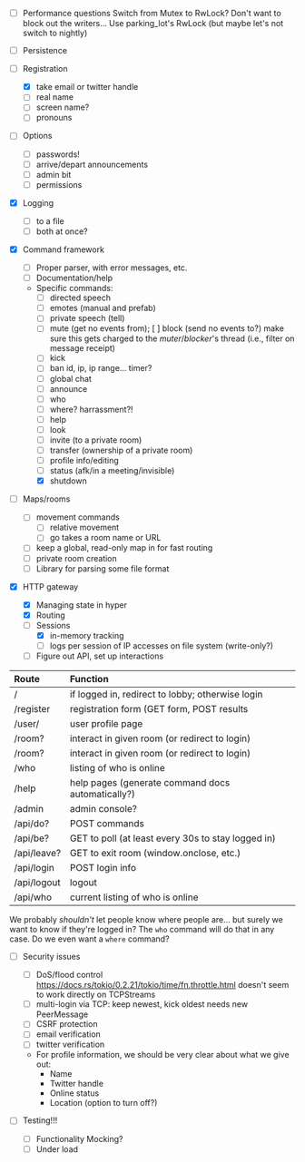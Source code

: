 - [ ] Performance questions
  Switch from Mutex to RwLock? Don't want to block out the writers...
  Use parking_lot's RwLock (but maybe let's not switch to nightly)

- [ ] Persistence

- [ ] Registration
  + [x] take email or twitter handle
  + [ ] real name
  + [ ] screen name?
  + [ ] pronouns

- [ ] Options
  + [ ] passwords!
  + [ ] arrive/depart announcements
  + [ ] admin bit
  + [ ] permissions

- [x] Logging
  + [ ] to a file
  + [ ] both at once?

- [x] Command framework
  + [ ] Proper parser, with error messages, etc.
  + [ ] Documentation/help
  + Specific commands:
    * [ ] directed speech
    * [ ] emotes (manual and prefab)
    * [ ] private speech (tell)
    * [ ] mute (get no events from); [ ] block (send no events to?)
        make sure this gets charged to the _muter_/_blocker_'s thread (i.e., filter on message receipt)
    * [ ] kick
    * [ ] ban
          id, ip, ip range... timer?
    * [ ] global chat
    * [ ] announce
    * [ ] who
    * [ ] where?
          harrassment?!
    * [ ] help
    * [ ] look
    * [ ] invite (to a private room)
    * [ ] transfer (ownership of a private room)
    * [ ] profile info/editing
    * [ ] status (afk/in a meeting/invisible)
    * [x] shutdown

- [ ] Maps/rooms
  + [ ] movement commands
    * [ ] relative movement
    * [ ] go takes a room name or URL
  + [ ] keep a global, read-only map in for fast routing
  + [ ] private room creation
  + [ ] Library for parsing some file format

- [x] HTTP gateway
  + [x] Managing state in hyper
  + [x] Routing
  + [ ] Sessions
    * [x] in-memory tracking
    * [ ] logs per session of IP accesses on file system (write-only?)
  + [ ] Figure out API, set up interactions

|Route                |Function                                          |
|:--------------------|:-------------------------------------------------|
|/                    |if logged in, redirect to lobby; otherwise login  |
|/register            |registration form (GET form, POST results         |
|/user/<PERSONID>     |user profile page                                 |
|/room?<ROOMID>       |interact in given room (or redirect to login)     |
|/room?<ROOMNAME>     |interact in given room (or redirect to login)     |
|/who                 |listing of who is online                          |
|/help                |help pages (generate command docs automatically?) |
|/admin               |admin console?                                    |
|/api/do?<ROOMID>     |POST commands                                     |
|/api/be?<ROOMID>     |GET to poll (at least every 30s to stay logged in)|
|/api/leave?<ROOMID>  |GET to exit room (window.onclose, etc.)           |
|/api/login           |POST login info                                   |
|/api/logout          |logout                                            |
|/api/who             |current listing of who is online                  |

We probably _shouldn't_ let people know where people are... but surely we want to know if they're logged in?
The `who` command will do that in any case. Do we even want a `where` command?

- [ ] Security issues
  + [ ] DoS/flood control
        https://docs.rs/tokio/0.2.21/tokio/time/fn.throttle.html
        doesn't seem to work directly on TCPStreams
  + [ ] multi-login via TCP: keep newest, kick oldest
        needs new PeerMessage
  + [ ] CSRF protection
  + [ ] email verification
  + [ ] twitter verification
  + For profile information, we should be very clear about what we give out:
    * Name
    * Twitter handle
    * Online status
    * Location (option to turn off?)

- [ ] Testing!!!
  + [ ] Functionality
        Mocking?
  + [ ] Under load
